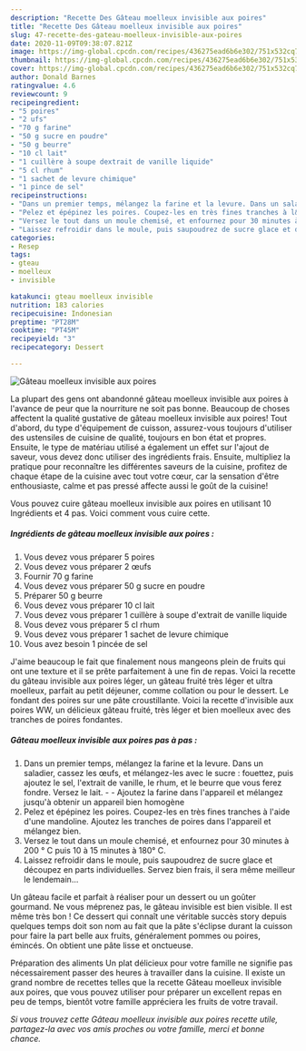 ```yaml
---
description: "Recette Des Gâteau moelleux invisible aux poires"
title: "Recette Des Gâteau moelleux invisible aux poires"
slug: 47-recette-des-gateau-moelleux-invisible-aux-poires
date: 2020-11-09T09:38:07.821Z
image: https://img-global.cpcdn.com/recipes/436275ead6b6e302/751x532cq70/gateau-moelleux-invisible-aux-poires-photo-principale-de-la-recette.jpg
thumbnail: https://img-global.cpcdn.com/recipes/436275ead6b6e302/751x532cq70/gateau-moelleux-invisible-aux-poires-photo-principale-de-la-recette.jpg
cover: https://img-global.cpcdn.com/recipes/436275ead6b6e302/751x532cq70/gateau-moelleux-invisible-aux-poires-photo-principale-de-la-recette.jpg
author: Donald Barnes
ratingvalue: 4.6
reviewcount: 9
recipeingredient:
- "5 poires"
- "2 ufs"
- "70 g farine"
- "50 g sucre en poudre"
- "50 g beurre"
- "10 cl lait"
- "1 cuillère à soupe dextrait de vanille liquide"
- "5 cl rhum"
- "1 sachet de levure chimique"
- "1 pince de sel"
recipeinstructions:
- "Dans un premier temps, mélangez la farine et la levure. Dans un saladier, cassez les œufs, et mélangez-les avec le sucre : fouettez, puis ajoutez le sel, l&#39;extrait de vanille, le rhum, et le beurre que vous ferez fondre. Versez le lait.  Ajoutez la farine dans l&#39;appareil et mélangez jusqu&#39;à obtenir un appareil bien homogène"
- "Pelez et épépinez les poires. Coupez-les en très fines tranches à l&#39;aide d&#39;une mandoline. Ajoutez les tranches de poires dans l&#39;appareil et mélangez bien."
- "Versez le tout dans un moule chemisé, et enfournez pour 30 minutes à 200 ° C puis 10 à 15 minutes à 180° C."
- "Laissez refroidir dans le moule, puis saupoudrez de sucre glace et découpez en parts individuelles. Servez bien frais, il sera même meilleur le lendemain..."
categories:
- Resep
tags:
- gteau
- moelleux
- invisible

katakunci: gteau moelleux invisible 
nutrition: 183 calories
recipecuisine: Indonesian
preptime: "PT28M"
cooktime: "PT45M"
recipeyield: "3"
recipecategory: Dessert

---
```



![Gâteau moelleux invisible aux poires](https://img-global.cpcdn.com/recipes/436275ead6b6e302/751x532cq70/gateau-moelleux-invisible-aux-poires-photo-principale-de-la-recette.jpg)

La plupart des gens ont abandonné gâteau moelleux invisible aux poires à l'avance de peur que la nourriture ne soit pas bonne. Beaucoup de choses affectent la qualité gustative de gâteau moelleux invisible aux poires! Tout d'abord, du type d'équipement de cuisson, assurez-vous toujours d'utiliser des ustensiles de cuisine de qualité, toujours en bon état et propres. Ensuite, le type de matériau utilisé a également un effet sur l'ajout de saveur, vous devez donc utiliser des ingrédients frais. Ensuite, multipliez la pratique pour reconnaître les différentes saveurs de la cuisine, profitez de chaque étape de la cuisine avec tout votre cœur, car la sensation d'être enthousiaste, calme et pas pressé affecte aussi le goût de la cuisine!

<!--inarticleads1-->

Vous pouvez cuire gâteau moelleux invisible aux poires en utilisant 10 Ingrédients et 4 pas. Voici comment vous cuire cette.

##### Ingrédients de gâteau moelleux invisible aux poires :

1. Vous devez vous préparer 5 poires
1. Vous devez vous préparer 2 œufs
1. Fournir 70 g farine
1. Vous devez vous préparer 50 g sucre en poudre
1. Préparer 50 g beurre
1. Vous devez vous préparer 10 cl lait
1. Vous devez vous préparer 1 cuillère à soupe d&#39;extrait de vanille liquide
1. Vous devez vous préparer 5 cl rhum
1. Vous devez vous préparer 1 sachet de levure chimique
1. Vous avez besoin 1 pincée de sel


J&#39;aime beaucoup le fait que finalement nous mangeons plein de fruits qui ont une texture et il se prête parfaitement à une fin de repas. Voici la recette du gâteau invisible aux poires léger, un gâteau fruité très léger et ultra moelleux, parfait au petit déjeuner, comme collation ou pour le dessert. Le fondant des poires sur une pâte croustillante. Voici la recette d&#39;invisible aux poires WW, un délicieux gâteau fruité, très léger et bien moelleux avec des tranches de poires fondantes. 

<!--inarticleads2-->

##### Gâteau moelleux invisible aux poires pas à pas :

1. Dans un premier temps, mélangez la farine et la levure. Dans un saladier, cassez les œufs, et mélangez-les avec le sucre : fouettez, puis ajoutez le sel, l&#39;extrait de vanille, le rhum, et le beurre que vous ferez fondre. Versez le lait. -  - Ajoutez la farine dans l&#39;appareil et mélangez jusqu&#39;à obtenir un appareil bien homogène
1. Pelez et épépinez les poires. Coupez-les en très fines tranches à l&#39;aide d&#39;une mandoline. Ajoutez les tranches de poires dans l&#39;appareil et mélangez bien.
1. Versez le tout dans un moule chemisé, et enfournez pour 30 minutes à 200 ° C puis 10 à 15 minutes à 180° C.
1. Laissez refroidir dans le moule, puis saupoudrez de sucre glace et découpez en parts individuelles. Servez bien frais, il sera même meilleur le lendemain...


Un gâteau facile et parfait à réaliser pour un dessert ou un goûter gourmand. Ne vous méprenez pas, le gâteau invisible est bien visible. Il est même très bon ! Ce dessert qui connaît une véritable succès story depuis quelques temps doit son nom au fait que la pâte s&#39;éclipse durant la cuisson pour faire la part belle aux fruits, généralement pommes ou poires, émincés. On obtient une pâte lisse et onctueuse. 

<!--inarticleads1-->

<p>
Préparation des aliments Un plat délicieux pour votre famille ne signifie pas nécessairement passer des heures à travailler dans la cuisine. Il existe un grand nombre de recettes telles que la recette Gâteau moelleux invisible aux poires, que vous pouvez utiliser pour préparer un excellent repas en peu de temps, bientôt votre famille appréciera les fruits de votre travail.
</p>

<p>
<i>Si vous trouvez cette Gâteau moelleux invisible aux poires recette utile, partagez-la avec vos amis proches ou votre famille, merci et bonne chance.</i>
</p>
